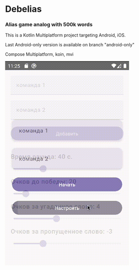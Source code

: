 # Debelias

### Alias game analog with 500k words

This is a Kotlin Multiplatform project targeting Android, iOS.

Last Android-only version is available on branch "android-only"

Compose Multiplatform, koin, mvi

![Exmample](example.gif)
